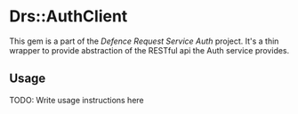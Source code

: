 # Drs::AuthClient

This gem is a part of the *Defence Request Service Auth* project. It's a thin wrapper to provide abstraction of the RESTful api the Auth service provides.

## Usage

TODO: Write usage instructions here